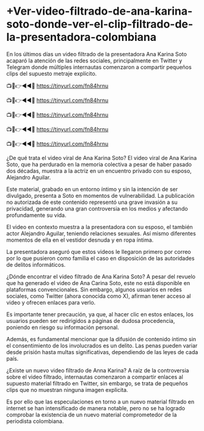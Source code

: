 # +Ver-video-filtrado-de-ana-karina-soto-donde-ver-el-clip-filtrado-de-la-presentadora-colombiana

En los últimos días un video filtrado de la presentadora Ana Karina Soto acaparó la atención de las redes sociales, principalmente en Twitter y Telegram donde múltiples internautas comenzaron a compartir pequeños clips del supuesto metraje explícito.

📺📱👉◄◄🔴  https://tinyurl.com/fn84hrnu

📺📱👉◄◄🔴  https://tinyurl.com/fn84hrnu

📺📱👉◄◄🔴  https://tinyurl.com/fn84hrnu

📺📱👉◄◄🔴  https://tinyurl.com/fn84hrnu

📺📱👉◄◄🔴  https://tinyurl.com/fn84hrnu


¿De qué trata el video viral de Ana Karina Soto?
El video viral de Ana Karina Soto, que ha perdurado en la memoria colectiva a pesar de haber pasado dos décadas, muestra a la actriz en un encuentro privado con su esposo, Alejandro Aguilar.

Este material, grabado en un entorno íntimo y sin la intención de ser divulgado, presenta a Soto en momentos de vulnerabilidad. La publicación no autorizada de este contenido representó una grave invasión a su privacidad, generando una gran controversia en los medios y afectando profundamente su vida.

El video en contexto muestra a la presentadora con su esposo, el también actor Alejandro Aguilar, teniendo relaciones sexuales. Así mismo diferentes momentos de ella en el vestidor desnuda y en ropa íntima.

La presentadora aseguró que estos videos le llegaron primero por correo por lo que pusieron como familia el caso en disposición de las autoridades de delitos informáticos.


¿Dónde encontrar el video filtrado de Ana Karina Soto?
A pesar del revuelo que ha generado el video de Ana Carina Soto, este no está disponible en plataformas convencionales. Sin embargo, algunos usuarios en redes sociales, como Twitter (ahora conocida como X), afirman tener acceso al video y ofrecen enlaces para verlo.

Es importante tener precaución, ya que, al hacer clic en estos enlaces, los usuarios pueden ser redirigidos a páginas de dudosa procedencia, poniendo en riesgo su información personal.

Además, es fundamental mencionar que la difusión de contenido íntimo sin el consentimiento de los involucrados es un delito. Las penas pueden variar desde prisión hasta multas significativas, dependiendo de las leyes de cada país.


¿Existe un nuevo video filtrado de Anna Karina?
A raíz de la controversia sobre el video filtrado, internautas comenzaron a compartir enlaces al supuesto material filtrado en Twitter, sin embargo, se trata de pequeños clips que no muestran ninguna imagen explicita.

Es por ello que las especulaciones en torno a un nuevo material filtrado en internet se han intensificado de manera notable, pero no se ha logrado comprobar la existencia de un nuevo material comprometedor de la periodista colombiana.

